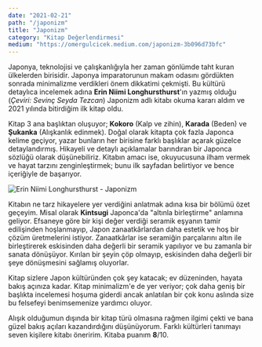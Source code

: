 ```yaml
---
date: "2021-02-21"
path: "/japonizm"
title: "Japonizm"
category: "Kitap Değerlendirmesi"
medium: "https://omergulcicek.medium.com/japonizm-3b096d73bfc"
---
```


Japonya, teknolojisi ve çalışkanlığıyla her zaman gönlümde taht kuran ülkelerden birisidir. Japonya imparatorunun makam odasını gördükten sonrada minimalizme verdikleri önem dikkatimi çekmişti. Bu kültürü detaylıca incelemek adına **Erin Niimi Longhursthurst**'ın yazmış olduğu (_Çeviri: Sevinç Seyda Tezcan_) Japonizm adlı kitabı okuma kararı aldım ve 2021 yılında bitirdiğim ilk kitap oldu.

Kitap 3 ana başlıktan oluşuyor; **Kokoro** (Kalp ve zihin), **Karada** (Beden) ve **Şukanka** (Alışkanlık edinmek). Doğal olarak kitapta çok fazla Japonca kelime geçiyor, yazar bunların her birisine farklı başlıklar açarak güzelce detaylandırmış. Hikayeli ve detaylı açıklamalar barındıran bir Japonca sözlüğü olarak düşünebiliriz. Kitabın amacı ise, okuyucusuna ilham vermek ve hayat tarzını zenginleştirmek; bunu ilk sayfadan belirtiyor ve bence içeriğiyle de başarıyor.

![Erin Niimi Longhursthurst - Japonizm](/img/blog/2021-02-21/japonizm.jpg)

Kitabın ne tarz hikayelere yer verdiğini anlatmak adına kısa bir bölümü özet geçeyim. Misal olarak **Kintsugi** Japonca'da "altınla birleştirme" anlamına geliyor. Efsaneye göre bir kişi değer verdiği seramik eşyanın tamir edilişinden hoşlanmayıp, Japon zanaatkârlardan daha estetik ve hoş bir çözüm üretmelerini istiyor. Zanaatkârlar ise seramiğin parçalarını altın ile birleştirerek eskisinden daha değerli bir seramik yapılıyor ve bu zamanla bir sanata dönüşüyor. Kırılan bir şeyin çöp olmayıp, eskisinden daha değerli bir şeye dönüşmesini sağlamış oluyorlar.

Kitap sizlere Japon kültüründen çok şey katacak; ev düzeninden, hayata bakış açınıza kadar. Kitap minimalizm'e de yer veriyor; çok daha geniş bir başlıkta incelemesi hoşuma giderdi ancak anlatılan bir çok konu aslında size bu felsefeyi benimsemenize yardımcı oluyor.

Alışık olduğumun dışında bir kitap türü olmasına rağmen ilgimi çekti ve bana güzel bakış açıları kazandırdığını düşünüyorum. Farklı kültürleri tanımayı seven kişilere kitabı öneririm. Kitaba puanım **8**/10.
